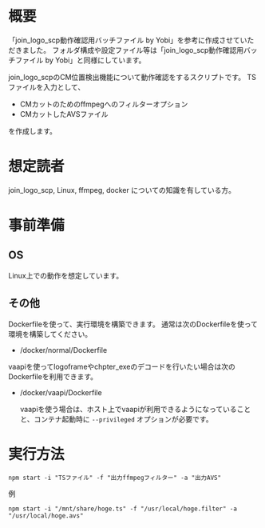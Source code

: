 # 概要
「join_logo_scp動作確認用バッチファイル  by Yobi」を参考に作成させていただきました。
フォルダ構成や設定ファイル等は「join_logo_scp動作確認用バッチファイル  by Yobi」と同様にしています。

join_logo_scpのCM位置検出機能について動作確認をするスクリプトです。
TSファイルを入力として、
* CMカットのためのffmpegへのフィルターオプション
* CMカットしたAVSファイル

を作成します。

# 想定読者
join_logo_scp, Linux, ffmpeg, docker についての知識を有している方。

# 事前準備

## OS
Linux上での動作を想定しています。

## その他
Dockerfileを使って、実行環境を構築できます。
通常は次のDockerfileを使って環境を構築してください。
* /docker/normal/Dockerfile


vaapiを使ってlogoframeやchpter_exeのデコードを行いたい場合は次のDockerfileを利用できます。
* /docker/vaapi/Dockerfile

  vaapiを使う場合は、ホスト上でvaapiが利用できるようになっていることと、コンテナ起動時に `--privileged` オプションが必要です。

# 実行方法

```
npm start -i "TSファイル" -f "出力ffmpegフィルター" -a "出力AVS"
```

例
```
npm start -i "/mnt/share/hoge.ts" -f "/usr/local/hoge.filter" -a "/usr/local/hoge.avs"
```
